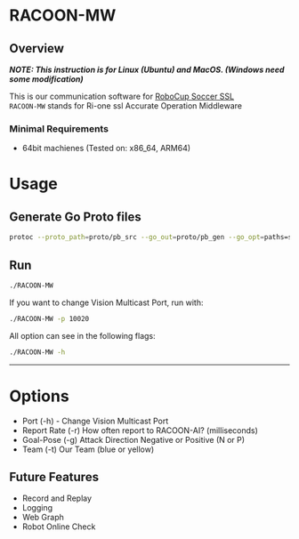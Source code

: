 # RACOON-MW

## Overview

**_NOTE: This instruction is for Linux (Ubuntu) and MacOS. (Windows need some modification)_**

This is our communication software for [RoboCup Soccer SSL](https://ssl.robocup.org/)  
`RACOON-MW` stands for Ri-one ssl Accurate Operation Middleware

### Minimal Requirements

- 64bit machienes (Tested on: x86_64, ARM64)

# Usage

## Generate Go Proto files
```bash
protoc --proto_path=proto/pb_src --go_out=proto/pb_gen --go_opt=paths=source_relative proto/pb_src/*.proto
```

## Run

```bash
./RACOON-MW
```

If you want to change Vision Multicast Port, run with:

```bash
./RACOON-MW -p 10020
```

All option can see in the following flags:

```bash
./RACOON-MW -h
```

---

# Options

- Port (-h) - Change Vision Multicast Port
- Report Rate (-r) How often report to RACOON-AI? (milliseconds)
- Goal-Pose (-g) Attack Direction Negative or Positive (N or P)
- Team (-t) Our Team (blue or yellow)



## Future Features

- Record and Replay
- Logging
- Web Graph
- Robot Online Check
